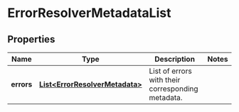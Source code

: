 # ErrorResolverMetadataList

## Properties
Name | Type | Description | Notes
------------ | ------------- | ------------- | -------------
**errors** | [**List&lt;ErrorResolverMetadata&gt;**](ErrorResolverMetadata.md) | List of errors with their corresponding metadata. | 
